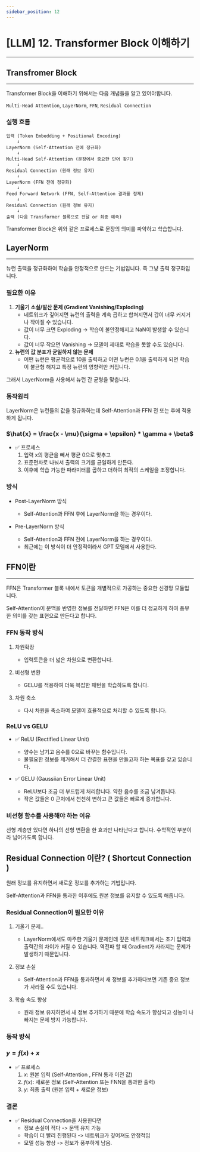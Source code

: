 ```yaml
---
sidebar_position: 12
---
```


# [LLM] 12. Transformer Block 이해하기
---

## Transfromer Block
---

Transformer Block을 이해하기 위해서는 다음 개념들을 알고 있어야합니다.

`Multi-Head Attention`, `LayerNorm`, `FFN`, `Residual Connection`


### 실행 흐름

```text
입력 (Token Embedding + Positional Encoding)  
    ↓  
LayerNorm (Self-Attention 전에 정규화)  
    ↓  
Multi-Head Self-Attention (문장에서 중요한 단어 찾기)  
    ↓  
Residual Connection (원래 정보 유지)  
    ↓  
LayerNorm (FFN 전에 정규화)  
    ↓  
Feed Forward Network (FFN, Self-Attention 결과를 정제)  
    ↓  
Residual Connection (원래 정보 유지)  
    ↓  
출력 (다음 Transformer 블록으로 전달 or 최종 예측)

```

Transformer Block은 위와 같은 프로세스로 문장의 의미를 파악하고 학습합니다.

## LayerNorm
---

뉴런 출력을 정규화하여 학습을 안정적으로 만드는 기법입니다. 즉 그냥 출력 정규화입니다.

### 필요한 이유

1. **기울기 소실/발산 문제 (Gradient Vanishing/Exploding)**
    - 네트워크가 깊어지면 뉴런의 출력을 계속 곱하고 합쳐지면서 갑이 너무 커지거나 작아질 수 있습니다.
    - 값이 너무 크면 Exploding -> 학습이 불안정해지고 NaN이 발생할 수 있습니다.
    - 값이 너무 작으면 Vanishing -> 모델이 제대로 학습을 못할 수도 있습니다.
2. **뉴런의 값 분포가 균일하지 않는 문제**
    - 어떤 뉴런은 평균적으로 10을 출력하고 어떤 뉴런은 0.1을 출력하게 되면 학습이 불균형 해지고 특정 뉴런의 영향력만 커집니다.

그래서 LayerNorm을 사용해서 뉴런 간 균형을 맞춥니다.

### 동작원리

LayerNorm은 뉴런들의 값을 정규화하는데 Self-Attention과 FFN 전 또는 후에 적용하게 됩니다.


### $\hat{x} = \frac{x - \mu}{\sigma + \epsilon} * \gamma + \beta$


- ✅ 프로세스
    1. 입력 x의 평균을 빼서 평균 0으로 맞추고
    2. 표준편차로 나눠서  출력의 크기를 균일하게 만든다.
    3. 이후에 학습 가능한 파라미터를 곱하고 더하여 최적의 스케일을 조정합니다.


### 방식

- Post-LayerNorm 방식
    - Self-Attention과 FFN 후에 LayerNorm을 하는 경우이다.

- Pre-LayerNorm 방식
    - Self-Attention과 FFN 전에 LayerNorm을 하는 경우이다.
    - 최근에는 이 방식이 더 안정적이라서 GPT 모델에서 사용한다.


## FFN이란
---

FFN은 Transformer 블록 내에서 토큰을 개별적으로 가공하는 중요한 신경망 모듈입니다.

Self-Attention이 문맥을 반영한 정보를 전달하면 FFN은 이를 더 정교하게 하여 풍부한 의미를 갖는 표현으로 만든다고 합니다.

### FFN 동작 방식

1. 차원확장
    - 입력토큰을 더 넓은 차원으로 변환합니다.

2. 비선형 변환
    - GELU를 적용하여 더욱 복잡한 패턴을 학습하도록 합니다.

3. 차원 축소
    - 다시 차원을 축소하여 모델이 효율적으로 처리할 수 있도록 합니다.


### ReLU vs GELU

- ✅ ReLU (Rectified Linear Unit)
    - 양수는 남기고 음수를 0으로 바꾸는 함수입니다.
    - 불필요한 정보를 제거해서 더 간결한 표현을 만들고자 하는 목표를 갖고 있습니다.

- ✅ GELU (Gaussiian Error Linear Unit)
    - ReLU보다 조금 더 부드럽게 처리합니다. 약한 음수를 조금 남겨둡니다.
    - 작은 값들은 0 근처에서 천천히 변하고 큰 값들은 빠르게 증가합니다.

### 비선형 함수를 사용해야 하는 이유

선형 계층만 있다면 하나의 선형 변환을 한 효과만 나타난다고 합니다. 수학적인 부분이라 넘어가도록 합니다.



## Residual Connection 이란? ( Shortcut Connection )

원래 정보를 유지하면서 새로운 정보를 추가하는 기법입니다.

Self-Attention과 FFN을 통과한 이후에도 원본 정보를 유지할 수 있도록 해줍니다.


### Residual Connection이 필요한 이유

1. 기울기 문제..
    - LayerNorm에서도 마주한 기울기 문제인데 깊은 네트워크에서는 초기 입력과 출력간의 차이가 커질 수 있습니다. 역전파 할 때 Gradient가 사라지는 문제가 발생하기 때문입니다.

2. 정보 손실
    - Self-Attention과 FFN을 통과하면서 새 정보를 추가하다보면 기존 중요 정보가 사라질 수도 있습니다.

3. 학습 속도 향상
    - 원래 정보 유지하면서 새 정보 추가하기 때문에 학습 속도가 향상되고 성능이 나빠지는 문제 방지 가능합니다.


### 동작 방식

### $y = f(x) + x$

- ✅ 프로세스
    1. $x$: 원본 입력 (Self-Attention , FFN 통과 이전 값)
    2. $f(x)$: 새로운 정보 (Self-Attention 또는 FNN을 통과한 출력)
    3. $y$: 최종 출력 (원본 입력 + 새로운 정보) 


### 결론

- ✅ Residual Connection을 사용한다면
    - 정보 손실이 적다 -> 문맥 유지 가능
    - 학습이 더 빨리 진행된다 -> 네트워크가 깊어져도 안정적임
    - 모델 성능 향상 -> 정보가 풍부하게 남음.
